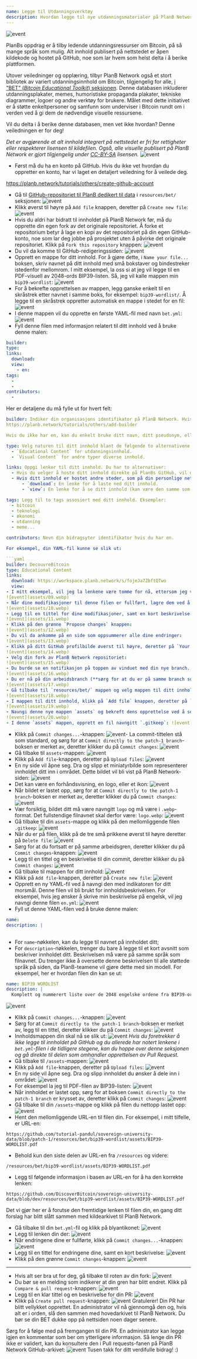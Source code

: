 ```yaml
---
name: Legge til Utdanningsverktøy
description: Hvordan legge til nye utdanningsmaterialer på PlanB Network?
---
```

![event](assets/cover.webp)

PlanBs oppdrag er å tilby ledende utdanningsressurser om Bitcoin, på så mange språk som mulig. Alt innhold publisert på nettstedet er åpen kildekode og hostet på GitHub, noe som lar hvem som helst delta i å berike plattformen.

Utover veiledninger og opplæring, tilbyr PlanB Network også et stort bibliotek av variert utdanningsinnhold om Bitcoin, tilgjengelig for alle, [i "BET" (_Bitcoin Educational Toolkit_) seksjonen](https://planb.network/resources/bet). Denne databasen inkluderer utdanningsplakater, memes, humoristiske propaganda plakater, tekniske diagrammer, logoer og andre verktøy for brukere. Målet med dette initiativet er å støtte enkeltpersoner og samfunn som underviser i Bitcoin rundt om i verden ved å gi dem de nødvendige visuelle ressursene.

Vil du delta i å berike denne databasen, men vet ikke hvordan? Denne veiledningen er for deg!

*Det er avgjørende at alt innhold integrert på nettstedet er fri for rettigheter eller respekterer lisensen til kildefilen. Også, alle visuelle publisert på PlanB Network er gjort tilgjengelig under [CC-BY-SA](https://creativecommons.org/licenses/by-sa/4.0/) lisensen.*
![event](assets/01.webp)
- Først må du ha en konto på GitHub. Hvis du ikke vet hvordan du oppretter en konto, har vi laget en detaljert veiledning for å veilede deg.

https://planb.network/tutorials/others/create-github-account


- Gå til [GitHub-repositoriet til PlanB dedikert til data](https://github.com/DecouvreBitcoin/sovereign-university-data/tree/dev/resources/bet) i `resources/bet/` seksjonen:
![event](assets/02.webp)
- Klikk øverst til høyre på `Add file` knappen, deretter på `Create new file`:
![event](assets/03.webp)
- Hvis du aldri har bidratt til innholdet på PlanB Network før, må du opprette din egen fork av det originale repositoriet. Å forke et repositorium betyr å lage en kopi av det repositoriet på din egen GitHub-konto, noe som lar deg jobbe på prosjektet uten å påvirke det originale repositoriet. Klikk på `Fork this repository` knappen:
![event](assets/04.webp)
- Du vil da komme til GitHub-redigeringssiden:
![event](assets/05.webp)
- Opprett en mappe for ditt innhold. For å gjøre dette, i `Name your file...` boksen, skriv navnet på ditt innhold med små bokstaver og bindestreker istedenfor mellomrom. I mitt eksempel, la oss si at jeg vil legge til en PDF-visuell av 2048-ords BIP39-listen. Så, jeg vil kalle mappen min `bip39-wordlist`: ![event](assets/06.webp)
- For å bekrefte opprettelsen av mappen, legg ganske enkelt til en skråstrek etter navnet i samme boks, for eksempel: `bip39-wordlist/`. Å legge til en skråstrek oppretter automatisk en mappe i stedet for en fil:
![event](assets/07.webp)
- I denne mappen vil du opprette en første YAML-fil med navn `bet.yml`:
![event](assets/08.webp)
- Fyll denne filen med informasjon relatert til ditt innhold ved å bruke denne malen:

```yaml
builder: 
type: 
links:
  download: 
  view: 
    - en: 
tags:
  - 
  - 
contributors:
  - 
```

Her er detaljene du må fylle ut for hvert felt:
```yaml
builder: Indiker din organisasjons identifikator på PlanB Network. Hvis du ikke allerede har en "builder" identifikator for ditt firma, kan du opprette en ved å følge denne veiledningen.
https://planb.network/tutorials/others/add-builder

Hvis du ikke har en, kan du enkelt bruke ditt navn, ditt pseudonym, eller navnet på din bedrift uten å ha opprettet en builder-profil.

type: Velg naturen til ditt innhold blant de følgende to alternativene:
  - `Educational Content` for utdanningsinnhold.
  - `Visual Content` for andre typer diverse innhold.

links: Oppgi lenker til ditt innhold. Du har to alternativer:
  - Hvis du velger å hoste ditt innhold direkte på PlanBs GitHub, vil du trenge å legge til lenkene til denne filen i de følgende stegene.
  - Hvis ditt innhold er hostet andre steder, som på din personlige nettside, indiker de tilsvarende lenkene her:
      - `download`: En lenke for å laste ned ditt innhold.
      - `view`: En lenke for å se ditt innhold (kan være den samme som nedlastingslenken). Hvis ditt innhold er tilgjengelig på flere språk, legg til en lenke for hvert språk.

tags: Legg til to tags assosiert med ditt innhold. Eksempler:
  - bitcoin
  - teknologi
  - økonomi
  - utdanning
  - meme...

contributors: Nevn din bidragsyter identifikator hvis du har en.

For eksempel, din YAML-fil kunne se slik ut:

```yaml
builder: DecouvreBitcoin
type: Educational Content
links:
  download: https://workspace.planb.network/s/fojeJa7ZbftQTwo
  view:
- I mitt eksempel, vil jeg la lenkene være tomme for nå, ettersom jeg vil legge til min PDF direkte på GitHub:
![event](assets/09.webp)
- Når dine modifikasjoner til denne filen er fullført, lagre dem ved å klikke på `Commit changes...` knappen:
![event](assets/10.webp)
- Legg til en tittel for dine modifikasjoner, samt en kort beskrivelse:
![event](assets/11.webp)
- Klikk på den grønne `Propose changes` knappen:
![event](assets/12.webp)
- Du vil da ankomme på en side som oppsummerer alle dine endringer:
![event](assets/13.webp)
- Klikk på ditt GitHub profilbilde øverst til høyre, deretter på `Your Repositories`:
![event](assets/14.webp)
- Velg din fork av PlanB Network repositoriet:
![event](assets/15.webp)
- Du burde se en notifikasjon på toppen av vinduet med din nye branch. Den er sannsynligvis kalt `patch-1`. Klikk på den:
![event](assets/16.webp)
- Du er nå på din arbeidsbranch (**sørg for at du er på samme branch som dine tidligere modifikasjoner, dette er viktig!**):
![event](assets/17.webp)
- Gå tilbake til `resources/bet/` mappen og velg mappen til ditt innhold som du nettopp opprettet i den forrige commiten:
![event](assets/18.webp)
- I mappen til ditt innhold, klikk på `Add file` knappen, deretter på `Create new file`:
![event](assets/19.webp)
- Navngi denne nye mappen `assets` og bekreft dens opprettelse ved å sette en skråstrek `/` på slutten:
![event](assets/20.webp)
- I denne `assets` mappen, opprett en fil navngitt `.gitkeep`: ![event](assets/21.webp)
```
- Klikk på `Commit changes...`-knappen: ![event](assets/22.webp)- La commit-tittelen stå som standard, og sørg for at `Commit directly to the patch-1 branch`-boksen er merket av, deretter klikker du på `Commit changes`: ![event](assets/23.webp)
- Gå tilbake til `assets`-mappen: ![event](assets/24.webp)
- Klikk på `Add file`-knappen, deretter på `Upload files`: ![event](assets/25.webp)
- En ny side vil åpne seg. Dra og slipp et miniatyrbilde som representerer innholdet ditt inn i området. Dette bildet vil bli vist på PlanB Network-siden: ![event](assets/26.webp)
- Det kan være en forhåndsvisning, en logo, eller et ikon: ![event](assets/27.webp)
- Når bildet er lastet opp, sørg for at `Commit directly to the patch-1 branch`-boksen er merket av, deretter klikker du på `Commit changes`: ![event](assets/28.webp)
- Vær forsiktig, bildet ditt må være navngitt `logo` og må være i `.webp`-format. Det fullstendige filnavnet skal derfor være: `logo.webp`: ![event](assets/29.webp)
- Gå tilbake til din `assets`-mappe og klikk på den mellomliggende filen `.gitkeep`: ![event](assets/30.webp)
- Når du er på filen, klikk på de tre små prikkene øverst til høyre deretter på `Delete file`: ![event](assets/31.webp)
- Sørg for at du fortsatt er på samme arbeidsgren, deretter klikker du på `Commit changes`-knappen: ![event](assets/32.webp)
- Legg til en tittel og en beskrivelse til din commit, deretter klikker du på `Commit changes`: ![event](assets/33.webp)
- Gå tilbake til mappen for ditt innhold: ![event](assets/34.webp)
- Klikk på `Add file`-knappen, deretter på `Create new file`: ![event](assets/35.webp)
- Opprett en ny YAML-fil ved å navngi den med indikatoren for ditt morsmål. Denne filen vil bli brukt for innholdsbeskrivelsen. For eksempel, hvis jeg ønsker å skrive min beskrivelse på engelsk, vil jeg navngi denne filen `en.yml`: ![event](assets/36.webp)
- Fyll ut denne YAML-filen ved å bruke denne malen:

```yaml
name: 
description: |
  
```

- For `name`-nøkkelen, kan du legge til navnet på innholdet ditt;
- For `description`-nøkkelen, trenger du bare å legge til et kort avsnitt som beskriver innholdet ditt. Beskrivelsen må være på samme språk som filnavnet. Du trenger ikke å oversette denne beskrivelsen til alle støttede språk på siden, da PlanB-teamene vil gjøre dette med sin modell.
For eksempel, her er hvordan filen din kan se ut:

```yaml
name: BIP39 WORDLIST
description: |
  Komplett og nummerert liste over de 2048 engelske ordene fra BIP39-ordlisten brukt til å kode mnemonic fraser. Dokumentet kan skrives ut på en enkelt side.
```

![event](assets/37.webp)
- Klikk på `Commit changes...`-knappen:
![event](assets/38.webp)
- Sørg for at `Commit directly to the patch-1 branch`-boksen er merket av, legg til en tittel, deretter klikker du på `Commit changes`:
![event](assets/39.webp)
- Innholdsmappen din skal nå se slik ut:
![event](assets/40.webp)
*Hvis du foretrekker å ikke legge til innholdet på GitHub og du allerede har notert lenkene i `bet.yml`-filen i de tidligere stegene, kan du hoppe over denne seksjonen og gå direkte til delen som omhandler opprettelsen av Pull Request.*
- Gå tilbake til `/assets`-mappen:
![event](assets/41.webp)
- Klikk på `Add file`-knappen, deretter på `Upload files`:
![event](assets/42.webp)
- En ny side vil åpne seg. Dra og slipp innholdet du ønsker å dele inn i området:
![event](assets/43.webp)
- For eksempel la jeg til PDF-filen av BIP39-listen:
![event](assets/44.webp)
- Når innholdet er lastet opp, sørg for at boksen `Commit directly to the patch-1 branch` er krysset av, deretter klikk på `Commit changes`:
![event](assets/45.webp)
- Gå tilbake til din `/assets`-mappe og klikk på filen du nettopp lastet opp:
![event](assets/46.webp)
- Hent den mellomliggende URL-en til filen din. For eksempel, i mitt tilfelle, er URL-en:

```url
https://github.com/tutorial-pandul/sovereign-university-data/blob/patch-1/resources/bet/bip39-wordlist/assets/BIP39-WORDLIST.pdf
```

- Behold kun den siste delen av URL-en fra `/resources` og videre:

```url
/resources/bet/bip39-wordlist/assets/BIP39-WORDLIST.pdf
```

- Legg til følgende informasjon i basen av URL-en for å ha den korrekte lenken:

```url
https://github.com/DiscoverBitcoin/sovereign-university-data/blob/dev/resources/bet/bip39-wordlist/assets/BIP39-WORDLIST.pdf
```

Det vi gjør her er å forutse den fremtidige lenken til filen din, en gang ditt forslag har blitt slått sammen med kildearkivet til PlanB Network.
- Gå tilbake til din `bet.yml`-fil og klikk på blyantikonet: ![event](assets/47.webp)
- Legg til lenken din der:
![event](assets/48.webp)
- Når endringene dine er fullførte, klikk på `Commit changes...`-knappen:
![event](assets/49.webp)
- Legg til en tittel for endringene dine, samt en kort beskrivelse:
![event](assets/50.webp)
- Klikk på den grønne `Commit changes`-knappen:
![event](assets/51.webp)

---

- Hvis alt ser bra ut for deg, gå tilbake til roten av din fork:
![event](assets/52.webp)
- Du bør se en melding som indikerer at din gren har blitt endret. Klikk på `Compare & pull request`-knappen:
![event](assets/53.webp)
- Legg til en klar tittel og en beskrivelse for din PR:
![event](assets/54.webp)
- Klikk på `Create pull request`-knappen:
![event](assets/55.webp)
Gratulerer! Din PR har blitt vellykket opprettet. En administrator vil nå gjennomgå den og, hvis alt er i orden, slå den sammen med hovedarkivet til PlanB Network. Du bør se din BET dukke opp på nettsiden noen dager senere.

Sørg for å følge med på fremgangen til din PR. En administrator kan legge igjen en kommentar som ber om ytterligere informasjon. Så lenge din PR ikke er validert, kan du konsultere den i Pull requests-fanen på PlanB Network GitHub-arkivet:
![event](assets/56.webp)
Tusen takk for ditt verdifulle bidrag! :)